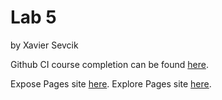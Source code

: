 # Lab 5
by Xavier Sevcik

Github CI course completion can be found [here](https://github.com/xsevcik/github-actions-for-ci/issues/7). 

Expose Pages site [here](https://xsevcik.github.io/Lab5_Starter/expose.html).
Explore Pages site [here](https://xsevcik.github.io/Lab5_Starter/explore.html).
